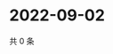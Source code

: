 # 2022-09-02

共 0 条

<!-- BEGIN WEIBO -->
<!-- 最后更新时间 Fri Sep 02 2022 01:21:29 GMT+0800 (China Standard Time) -->

<!-- END WEIBO -->
